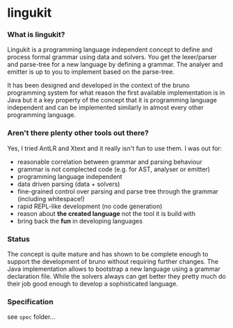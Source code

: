 lingukit
========

### What is lingukit?
Lingukit is a programming language independent concept to define and process formal grammar using data and solvers.
You get the lexer/parser and parse-tree for a new language by defining a grammar. The analyer and emitter is up to you to implement based on the parse-tree.

It has been designed and developed in the context of the bruno programming system for what reason the first available implementation is in Java but it a key property of the concept that it is programming language independent and can be implemented similarly in almost every other programming language.

### Aren't there plenty other tools out there?
Yes, I tried AntLR and Xtext and it really isn't fun to use them. I was out for:

- reasonable correlation between grammar and parsing behaviour
- grammar is not complected code (e.g. for AST, analyser or emitter)
- programming language independent
- data driven parsing (data + solvers)
- fine-grained control over parsing and parse tree through the grammar (including whitespace!)
- rapid REPL-like development (no code generation)
- reason about **the created language** not the tool it is build with
- bring back the **fun** in developing languages

### Status
The concept is quite mature and has shown to be complete enough to support the development of bruno without requiring further changes. The Java implementation allows to bootstrap a new language using a grammar declaration file. While the solvers always can get better they pretty much do their job good enough to develop a sophisticated language. 

### Specification
see `spec` folder...
